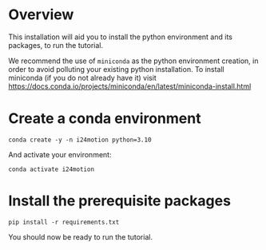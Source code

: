 # Overview

This installation will aid you to install the python environment and its packages, to run the tutorial. 

We recommend the use of `miniconda` as the python environment creation, in order to avoid polluting your existing python installation. To install miniconda (if you do not already have it) visit https://docs.conda.io/projects/miniconda/en/latest/miniconda-install.html

# Create a conda environment

```
conda create -y -n i24motion python=3.10
```
And activate your environment:
```
conda activate i24motion
```

# Install the prerequisite packages

```
pip install -r requirements.txt
```

You should now be ready to run the tutorial.
